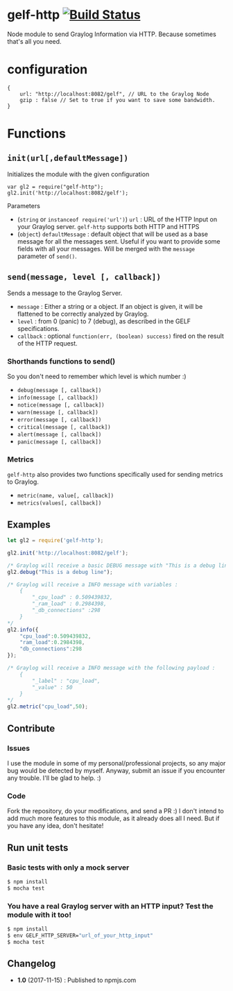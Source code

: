 # gelf-http [![Build Status](https://travis-ci.org/bchanudet/gelf-http.svg?branch=master)](https://travis-ci.org/bchanudet/gelf-http)
Node module to send Graylog Information via HTTP. Because sometimes that's all you need.

# configuration

	{
		url: "http://localhost:8082/gelf", // URL to the Graylog Node
		gzip : false // Set to true if you want to save some bandwidth.
	}

# Functions

## `init(url[,defaultMessage])`

Initializes the module with the given configuration

	var gl2 = require("gelf-http");
	gl2.init('http://localhost:8082/gelf');

Parameters

- (`string` or `instanceof require('url')`) `url` : URL of the HTTP Input on your Graylog server. `gelf-http` supports both HTTP and HTTPS
- (`object`) `defaultMessage` : default object that will be used as a base message for all the messages sent. Useful if you want to provide some fields with all your messages. Will be merged with the `message` parameter of `send()`.

	
## `send(message, level [, callback])`

Sends a message to the Graylog Server.
- `message` : Either a string or a object. If an object is given, it will be flattened to be correctly analyzed by Graylog. 
- `level` : from 0 (panic) to 7 (debug), as described in the GELF specifications.
- `callback` : optional `function(err, (boolean) success)` fired on the result of the HTTP request.

### Shorthands functions to send()

So you don't need to remember which level is which number :)
- `debug(message [, callback])`
- `info(message [, callback])`
- `notice(message [, callback])`
- `warn(message [, callback])`
- `error(message [, callback])`
- `critical(message [, callback])`
- `alert(message [, callback])`
- `panic(message [, callback])`

### Metrics

`gelf-http` also provides two functions specifically used for sending metrics to Graylog.

- `metric(name, value[, callback])`
- `metrics(values[, callback])`

## Examples

```js
let gl2 = require('gelf-http');

gl2.init('http://localhost:8082/gelf');

/* Graylog will receive a basic DEBUG message with "This is a debug line" as message */
gl2.debug("This is a debug line");

/* Graylog will receive a INFO message with variables : 
    {
        "_cpu_load" : 0.509439832,
        "_ram_load" : 0.2984398,
        "_db_connections" :298
    }
*/
gl2.info({
    "cpu_load":0.509439832,
    "ram_load":0.2984398,
    "db_connections":298
});

/* Graylog will receive a INFO message with the following payload : 
    {
        "_label" : "cpu_load",
        "_value" : 50
    }
*/
gl2.metric("cpu_load",50);

```
## Contribute 

### Issues
I use the module in some of my personal/professional projects, so any major bug would be detected by myself. Anyway, submit an issue if you encounter any trouble. I'll be glad to help. :)

### Code

Fork the repository, do your modifications, and send a PR :) I don't intend to add much more features to this module, as it already does all I need. But if you have any idea, don't hesitate!

## Run unit tests

### Basic tests with only a mock server

```bash
$ npm install
$ mocha test
```

### You have a real Graylog server with an HTTP input? Test the module with it too!

```bash
$ npm install
$ env GELF_HTTP_SERVER="url_of_your_http_input"
$ mocha test
```

## Changelog

- **1.0** (2017-11-15) :  Published to npmjs.com
